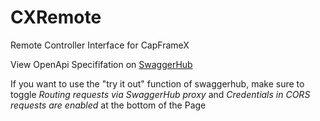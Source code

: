 # CXRemote
Remote Controller Interface for CapFrameX

View OpenApi Specififation on [SwaggerHub](https://app.swaggerhub.com/apis/CapFrameX/cx-remote)

If you want to use the "try it out" function of swaggerhub, make sure to toggle _Routing requests via SwaggerHub proxy_ and _Credentials in CORS requests are enabled_ at the bottom of the Page
